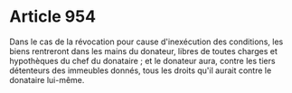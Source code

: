 # Article 954

Dans le cas de la révocation pour cause d'inexécution des conditions, les biens rentreront dans les mains du donateur, libres de toutes charges et hypothèques du chef du donataire ; et le donateur aura, contre les tiers détenteurs des immeubles donnés, tous les droits qu'il aurait contre le donataire lui-même.